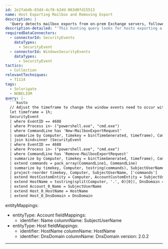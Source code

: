 ```yaml
---
id: 2e2fab4b-83dd-4cf8-b2dd-063d0fd15513
name: Host Exporting Mailbox and Removing Export
description: |
  'Query detects mailbox exports from on-prem Exchange servers, followed by export removal from same host within a short time window. This is a common attack pattern used by attackers when exfiltrating emails from a target environment.'
description-detailed: "'This hunting query looks for hosts exporting a mailbox from an on-prem Exchange server, followed by\nthat same host removing the export within a short time window. This pattern has been observed by attackers \nwhen exfiltrating emails from a target environment. A Mailbox export is unlikely to be a common command run so look for\nactivity from unexpected hosts and accounts.\nReference: https://www.volexity.com/blog/2020/12/14/dark-halo-leverages-solarwinds-compromise-to-breach-organizations/'\n"
requiredDataConnectors:
  - connectorId: SecurityEvents
    dataTypes:
      - SecurityEvent
  - connectorId: WindowsSecurityEvents
    dataTypes:
      - SecurityEvent
tactics:
  - Collection
relevantTechniques:
  - T1114
tags:
  - Solorigate
  - NOBELIUM
query: |-
  ```kusto
  // Adjust the timeframe to change the window events need to occur within to alert
  let timeframe = 1h;
  SecurityEvent
  | where EventID == 4688
  | where Process in~ ("powershell.exe", "cmd.exe")
  | where CommandLine has 'New-MailboxExportRequest'
  | summarize by Computer, timekey = bin(TimeGenerated, timeframe), CommandLine, SubjectUserName
  | join kind=inner (SecurityEvent
  | where EventID == 4688
  | where Process in~ ("powershell.exe", "cmd.exe")
  | where CommandLine has 'Remove-MailboxExportRequest'
  | summarize by Computer, timekey = bin(TimeGenerated, timeframe), CommandLine, SubjectUserName) on Computer, timekey, SubjectUserName
  | extend commands = pack_array(CommandLine1, CommandLine)
  | summarize by timekey, Computer, tostring(commands), SubjectUserName
  | project-reorder timekey, Computer, SubjectUserName, ['commands']
  | extend HostCustomEntity = Computer, AccountCustomEntity = SubjectUserName
  | extend HostName = tostring(split(Computer, '.', 0)[0]), DnsDomain = tostring(strcat_array(array_slice(split(Computer, '.'), 1, -1), '.'))
  | extend Account_0_Name = SubjectUserName
  | extend Host_0_HostName = HostName
  | extend Host_0_DnsDomain = DnsDomain
  ```
entityMappings:
  - entityType: Account
    fieldMappings:
      - identifier: Name
        columnName: SubjectUserName
  - entityType: Host
    fieldMappings:
      - identifier: HostName
        columnName: HostName
      - identifier: DnsDomain
        columnName: DnsDomain
version: 2.0.2
---
```


